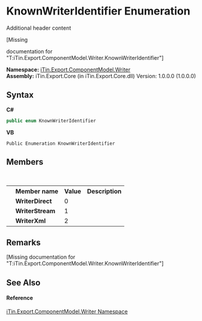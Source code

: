 # KnownWriterIdentifier Enumeration
Additional header content 

\[Missing <summary> documentation for "T:iTin.Export.ComponentModel.Writer.KnownWriterIdentifier"\]

**Namespace:**&nbsp;<a href="37973b78-6b66-1218-9d7d-14680ab2aeda">iTin.Export.ComponentModel.Writer</a><br />**Assembly:**&nbsp;iTin.Export.Core (in iTin.Export.Core.dll) Version: 1.0.0.0 (1.0.0.0)

## Syntax

**C#**<br />
``` C#
public enum KnownWriterIdentifier
```

**VB**<br />
``` VB
Public Enumeration KnownWriterIdentifier
```


## Members
&nbsp;<table><tr><th></th><th>Member name</th><th>Value</th><th>Description</th></tr><tr><td /><td target="F:iTin.Export.ComponentModel.Writer.KnownWriterIdentifier.WriterDirect">**WriterDirect**</td><td>0</td><td /></tr><tr><td /><td target="F:iTin.Export.ComponentModel.Writer.KnownWriterIdentifier.WriterStream">**WriterStream**</td><td>1</td><td /></tr><tr><td /><td target="F:iTin.Export.ComponentModel.Writer.KnownWriterIdentifier.WriterXml">**WriterXml**</td><td>2</td><td /></tr></table>

## Remarks
\[Missing <remarks> documentation for "T:iTin.Export.ComponentModel.Writer.KnownWriterIdentifier"\]

## See Also


#### Reference
<a href="37973b78-6b66-1218-9d7d-14680ab2aeda">iTin.Export.ComponentModel.Writer Namespace</a><br />